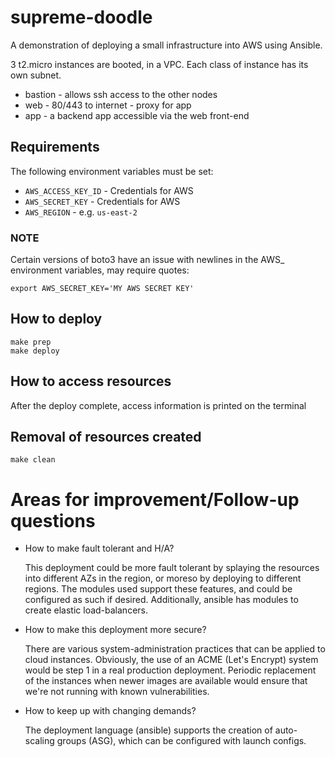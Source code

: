 # supreme-doodle

A demonstration of deploying a small infrastructure into AWS using Ansible.

3 t2.micro instances are booted, in a VPC. Each class of instance has its own subnet.

* bastion - allows ssh access to the other nodes
* web - 80/443 to internet - proxy for app 
* app - a backend app accessible via the web front-end

 
## Requirements

The following environment variables must be set:

* `AWS_ACCESS_KEY_ID` - Credentials for AWS
* `AWS_SECRET_KEY` - Credentials for AWS
* `AWS_REGION` - e.g. `us-east-2`

### NOTE

Certain versions of boto3 have an issue with newlines in the AWS_ environment variables, may require quotes:

    export AWS_SECRET_KEY='MY AWS SECRET KEY'


## How to deploy

    make prep
    make deploy

## How to access resources
After the deploy complete, access information is printed on the terminal

## Removal of resources created

    make clean

# Areas for improvement/Follow-up questions
* How to make fault tolerant and H/A?
	
	This deployment could be more fault tolerant by splaying the resources into different AZs in the region, or moreso by deploying to different regions. The modules used support these features, and could be configured as such if desired. Additionally, ansible has modules to create elastic load-balancers.
	
* How to make this deployment more secure?

	There are various system-administration practices that can be applied to cloud instances. Obviously, the use of an ACME (Let's Encrypt) system would be step 1 in a real production deployment. Periodic replacement of the instances when newer images are available would ensure that we're not running with known vulnerabilities.
	
* How to keep up with changing demands?

	The deployment language (ansible) supports the creation of auto-scaling groups (ASG), which can be configured with launch configs.		